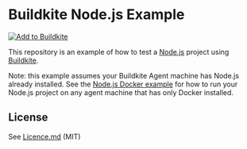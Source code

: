 # Buildkite Node.js Example

[![Add to Buildkite](https://buildkite.com/button.svg)](https://buildkite.com/new)

This repository is an example of how to test a [Node.js](https://nodejs.org/) project using [Buildkite](https://buildkite.com/).

Note: this example assumes your Buildkite Agent machine has Node.js already installed. See the [Node.js Docker example](https://github.com/buildkite/nodejs-docker-example) for how to run your Node.js project on any agent machine that has only Docker installed.

## License

See [Licence.md](Licence.md) (MIT)

